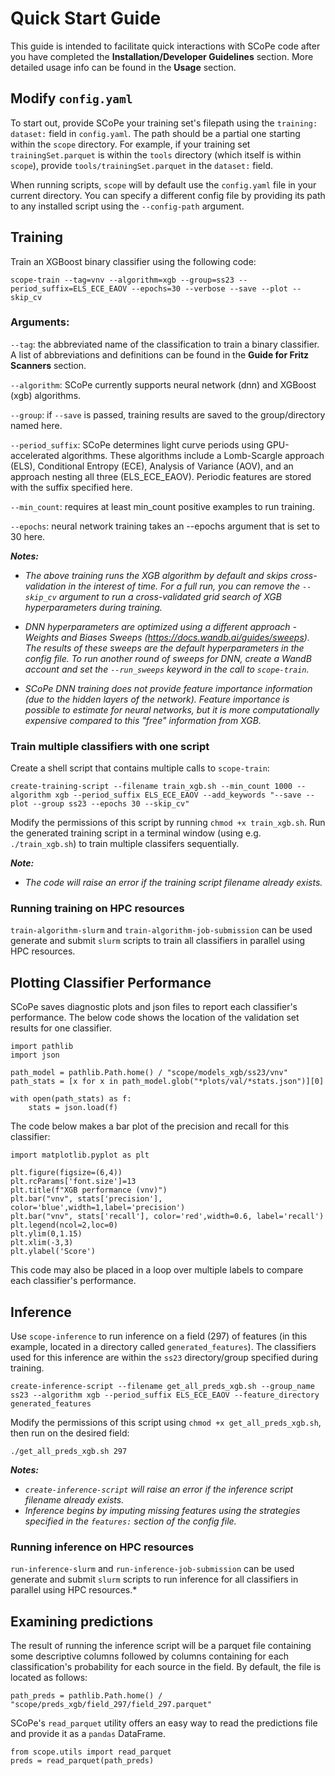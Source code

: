 # Quick Start Guide

This guide is intended to facilitate quick interactions with SCoPe code after you have completed the **Installation/Developer Guidelines** section. More detailed usage info can be found in the **Usage** section.

## Modify `config.yaml`
To start out, provide SCoPe your training set's filepath using the `training:` `dataset:` field in `config.yaml`. The path should be a partial one starting within the `scope` directory. For example, if your training set `trainingSet.parquet` is within the `tools` directory (which itself is within `scope`), provide `tools/trainingSet.parquet` in the `dataset:` field.

When running scripts, `scope` will by default use the `config.yaml` file in your current directory. You can specify a different config file by providing its path to any installed script using the `--config-path` argument.

## Training

Train an XGBoost binary classifier using the following code:

```
scope-train --tag=vnv --algorithm=xgb --group=ss23 --period_suffix=ELS_ECE_EAOV --epochs=30 --verbose --save --plot --skip_cv
```

### Arguments:
`--tag`: the abbreviated name of the classification to train a binary classifier. A list of abbreviations and definitions can be found in the **Guide for Fritz Scanners** section.

`--algorithm`: SCoPe currently supports neural network (dnn) and XGBoost (xgb) algorithms.

`--group`: if `--save` is passed, training results are saved to the group/directory named here.

`--period_suffix`: SCoPe determines light curve periods using GPU-accelerated algorithms. These algorithms include a Lomb-Scargle approach (ELS), Conditional Entropy (ECE), Analysis of Variance (AOV), and an approach nesting all three (ELS_ECE_EAOV). Periodic features are stored with the suffix specified here.

`--min_count`: requires at least min_count positive examples to run training.

`--epochs`: neural network training takes an --epochs argument that is set to 30 here.

***Notes:***
- *The above training runs the XGB algorithm by default and skips cross-validation in the interest of time. For a full run, you can remove the `--skip_cv` argument to run a cross-validated grid search of XGB hyperparameters during training.*

- *DNN hyperparameters are optimized using a different approach - Weights and Biases Sweeps (https://docs.wandb.ai/guides/sweeps). The results of these sweeps are the default hyperparameters in the config file. To run another round of sweeps for DNN, create a WandB account and set the `--run_sweeps` keyword in the call to `scope-train`.*

- *SCoPe DNN training does not provide feature importance information (due to the hidden layers of the network). Feature importance is possible to estimate for neural networks, but it is more computationally expensive compared to this "free" information from XGB.*

### Train multiple classifiers with one script

Create a shell script that contains multiple calls to `scope-train`:
```
create-training-script --filename train_xgb.sh --min_count 1000 --algorithm xgb --period_suffix ELS_ECE_EAOV --add_keywords "--save --plot --group ss23 --epochs 30 --skip_cv"
```

Modify the permissions of this script by running `chmod +x train_xgb.sh`. Run the generated training script in a terminal window (using e.g. `./train_xgb.sh`) to train multiple classifers sequentially.

***Note:***
- *The code will raise an error if the training script filename already exists.*

### Running training on HPC resources

`train-algorithm-slurm` and `train-algorithm-job-submission` can be used generate and submit `slurm` scripts to train all classifiers in parallel using HPC resources.

## Plotting Classifier Performance
SCoPe saves diagnostic plots and json files to report each classifier's performance. The below code shows the location of the validation set results for one classifier.

```
import pathlib
import json

path_model = pathlib.Path.home() / "scope/models_xgb/ss23/vnv"
path_stats = [x for x in path_model.glob("*plots/val/*stats.json")][0]

with open(path_stats) as f:
    stats = json.load(f)
```

The code below makes a bar plot of the precision and recall for this classifier:
```
import matplotlib.pyplot as plt

plt.figure(figsize=(6,4))
plt.rcParams['font.size']=13
plt.title(f"XGB performance (vnv)")
plt.bar("vnv", stats['precision'], color='blue',width=1,label='precision')
plt.bar("vnv", stats['recall'], color='red',width=0.6, label='recall')
plt.legend(ncol=2,loc=0)
plt.ylim(0,1.15)
plt.xlim(-3,3)
plt.ylabel('Score')

```
This code may also be placed in a loop over multiple labels to compare each classifier's performance.

## Inference

Use `scope-inference` to run inference on a field (297) of features (in this example, located in a directory called `generated_features`). The classifiers used for this inference are within the `ss23` directory/group specified during training.

```
create-inference-script --filename get_all_preds_xgb.sh --group_name ss23 --algorithm xgb --period_suffix ELS_ECE_EAOV --feature_directory generated_features
```

Modify the permissions of this script using `chmod +x get_all_preds_xgb.sh`, then run on the desired field:
```
./get_all_preds_xgb.sh 297
```

***Notes:***
- *`create-inference-script` will raise an error if the inference script filename already exists.*
- *Inference begins by imputing missing features using the strategies specified in the `features:` section of the config file.*

### Running inference on HPC resources

`run-inference-slurm` and `run-inference-job-submission` can be used generate and submit `slurm` scripts to run inference for all classifiers in parallel using HPC resources.*

## Examining predictions

The result of running the inference script will be a parquet file containing some descriptive columns followed by columns containing for each classification's probability for each source in the field. By default, the file is located as follows:

```
path_preds = pathlib.Path.home() / "scope/preds_xgb/field_297/field_297.parquet"
```

SCoPe's `read_parquet` utility offers an easy way to read the predictions file and provide it as a `pandas` DataFrame.

```
from scope.utils import read_parquet
preds = read_parquet(path_preds)
```
